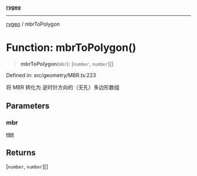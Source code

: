 [**rvgeo**](../README.md)

***

[rvgeo](../globals.md) / mbrToPolygon

# Function: mbrToPolygon()

> **mbrToPolygon**(`mbr`): \[`number`, `number`\][]

Defined in: src/geometry/MBR.ts:223

将 MBR 转化为 逆时针方向的（无孔）多边形数组

## Parameters

### mbr

[`MBR`](../type-aliases/MBR.md)

## Returns

\[`number`, `number`\][]
